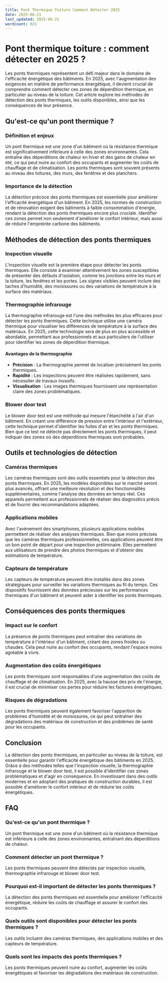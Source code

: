 ```yaml
---
title: Pont Thermique Toiture Comment Détecter 2025
date: 2025-06-21
last_updated: 2025-06-21
wordcount: 921
---
```


# Pont thermique toiture : comment détecter en 2025 ?

Les ponts thermiques représentent un défi majeur dans le domaine de l'efficacité énergétique des bâtiments. En 2025, avec l'augmentation des exigences en matière de performance énergétique, il devient crucial de comprendre comment détecter ces zones de déperdition thermique, en particulier au niveau de la toiture. Cet article explore les méthodes de détection des ponts thermiques, les outils disponibles, ainsi que les conséquences de leur présence.

## Qu'est-ce qu'un pont thermique ?

### Définition et enjeux

Un pont thermique est une zone d'un bâtiment où la résistance thermique est significativement inférieure à celle des zones environnantes. Cela entraîne des déperditions de chaleur en hiver et des gains de chaleur en été, ce qui peut nuire au confort des occupants et augmenter les coûts de chauffage et de climatisation. Les ponts thermiques sont souvent présents au niveau des toitures, des murs, des fenêtres et des planchers.

### Importance de la détection

La détection précoce des ponts thermiques est essentielle pour améliorer l'efficacité énergétique d'un bâtiment. En 2025, les normes de construction et de rénovation exigent des bâtiments à faible consommation d'énergie, rendant la détection des ponts thermiques encore plus cruciale. Identifier ces zones permet non seulement d'améliorer le confort intérieur, mais aussi de réduire l'empreinte carbone des bâtiments.

## Méthodes de détection des ponts thermiques

### Inspection visuelle

L'inspection visuelle est la première étape pour détecter les ponts thermiques. Elle consiste à examiner attentivement les zones susceptibles de présenter des défauts d'isolation, comme les jonctions entre les murs et la toiture, les fenêtres et les portes. Les signes visibles peuvent inclure des taches d'humidité, des moisissures ou des variations de température à la surface des matériaux.

### Thermographie infrarouge

La thermographie infrarouge est l'une des méthodes les plus efficaces pour détecter les ponts thermiques. Cette technique utilise une caméra thermique pour visualiser les différences de température à la surface des matériaux. En 2025, cette technologie sera de plus en plus accessible et abordable, permettant aux professionnels et aux particuliers de l'utiliser pour identifier les zones de déperdition thermique.

#### Avantages de la thermographie

- **Précision** : La thermographie permet de localiser précisément les ponts thermiques.
- **Rapidité** : Les inspections peuvent être réalisées rapidement, sans nécessiter de travaux invasifs.
- **Visualisation** : Les images thermiques fournissent une représentation claire des zones problématiques.

### Blower door test

Le blower door test est une méthode qui mesure l'étanchéité à l'air d'un bâtiment. En créant une différence de pression entre l'intérieur et l'extérieur, cette technique permet d'identifier les fuites d'air et les ponts thermiques. Bien que ce test ne détecte pas directement les ponts thermiques, il peut indiquer des zones où des déperditions thermiques sont probables.

## Outils et technologies de détection

### Caméras thermiques

Les caméras thermiques sont des outils essentiels pour la détection des ponts thermiques. En 2025, les modèles disponibles sur le marché seront plus avancés, offrant une meilleure résolution et des fonctionnalités supplémentaires, comme l'analyse des données en temps réel. Ces appareils permettent aux professionnels de réaliser des diagnostics précis et de fournir des recommandations adaptées.

### Applications mobiles

Avec l'avènement des smartphones, plusieurs applications mobiles permettent de réaliser des analyses thermiques. Bien que moins précises que les caméras thermiques professionnelles, ces applications peuvent être un bon point de départ pour une inspection préliminaire. Elles permettent aux utilisateurs de prendre des photos thermiques et d'obtenir des estimations de température.

### Capteurs de température

Les capteurs de température peuvent être installés dans des zones stratégiques pour surveiller les variations thermiques au fil du temps. Ces dispositifs fournissent des données précieuses sur les performances thermiques d'un bâtiment et peuvent aider à identifier les ponts thermiques.

## Conséquences des ponts thermiques

### Impact sur le confort

La présence de ponts thermiques peut entraîner des variations de température à l'intérieur d'un bâtiment, créant des zones froides ou chaudes. Cela peut nuire au confort des occupants, rendant l'espace moins agréable à vivre.

### Augmentation des coûts énergétiques

Les ponts thermiques sont responsables d'une augmentation des coûts de chauffage et de climatisation. En 2025, avec la hausse des prix de l'énergie, il est crucial de minimiser ces pertes pour réduire les factures énergétiques.

### Risques de dégradations

Les ponts thermiques peuvent également favoriser l'apparition de problèmes d'humidité et de moisissures, ce qui peut entraîner des dégradations des matériaux de construction et des problèmes de santé pour les occupants.

## Conclusion

La détection des ponts thermiques, en particulier au niveau de la toiture, est essentielle pour garantir l'efficacité énergétique des bâtiments en 2025. Grâce à des méthodes telles que l'inspection visuelle, la thermographie infrarouge et le blower door test, il est possible d'identifier ces zones problématiques et d'agir en conséquence. En investissant dans des outils modernes et en adoptant des pratiques de construction durables, il est possible d'améliorer le confort intérieur et de réduire les coûts énergétiques.

## FAQ

### Qu'est-ce qu'un pont thermique ?

Un pont thermique est une zone d'un bâtiment où la résistance thermique est inférieure à celle des zones environnantes, entraînant des déperditions de chaleur.

### Comment détecter un pont thermique ?

Les ponts thermiques peuvent être détectés par inspection visuelle, thermographie infrarouge et blower door test.

### Pourquoi est-il important de détecter les ponts thermiques ?

La détection des ponts thermiques est essentielle pour améliorer l'efficacité énergétique, réduire les coûts de chauffage et assurer le confort des occupants.

### Quels outils sont disponibles pour détecter les ponts thermiques ?

Les outils incluent des caméras thermiques, des applications mobiles et des capteurs de température.

### Quels sont les impacts des ponts thermiques ?

Les ponts thermiques peuvent nuire au confort, augmenter les coûts énergétiques et favoriser les dégradations des matériaux de construction.